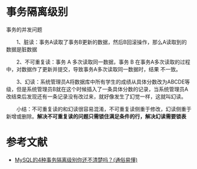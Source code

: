 # 事务隔离级别

事务的并发问题

　　1、脏读：事务A读取了事务B更新的数据，然后B回滚操作，那么A读取到的数据是脏数据

　　2、不可重复读：事务 A 多次读取同一数据，事务 B 在事务A多次读取的过程中，对数据作了更新并提交，导致事务A多次读取同一数据时，结果 不一致。

　　3、幻读：系统管理员A将数据库中所有学生的成绩从具体分数改为ABCDE等级，但是系统管理员B就在这个时候插入了一条具体分数的记录，当系统管理员A改结束后发现还有一条记录没有改过来，就好像发生了幻觉一样，这就叫幻读。

　　小结：不可重复读的和幻读很容易混淆，不可重复读侧重于修改，幻读侧重于新增或删除。**解决不可重复读的问题只需锁住满足条件的行，解决幻读需要锁表**

# 参考文献

- [MySQL的4种事务隔离级别你还不清楚吗？(通俗易懂)](https://juejin.im/post/5d8b2a9c518825091471fe2c#heading-3)

